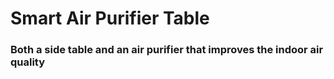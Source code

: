 <h1>Smart Air Purifier Table</h1>
<h3>Both a side table and an air purifier that improves the indoor air quality</h3>
